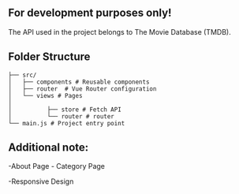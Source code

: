## For development purposes only!

The API used in the project belongs to The Movie Database (TMDB).

## Folder Structure

```
├── src/
│   ├── components # Reusable components
│   ├── router  # Vue Router configuration
│   └── views # Pages
│
│          ├── store # Fetch API
│          └── router # router
└── main.js # Project entry point
```

## Additional note:

  -About Page - Category Page
  
  -Responsive Design
